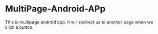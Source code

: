 # MultiPage-Android-APp
This is multipage android app. It will redirect us to another page when we click a button.
